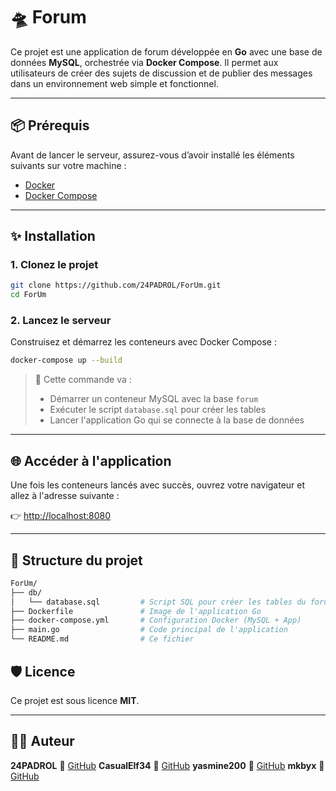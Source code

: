 # 🛸 Forum

Ce projet est une application de forum développée en **Go** avec une base de données **MySQL**, orchestrée via **Docker Compose**. Il permet aux utilisateurs de créer des sujets de discussion et de publier des messages dans un environnement web simple et fonctionnel.

---

## 📦 Prérequis

Avant de lancer le serveur, assurez-vous d’avoir installé les éléments suivants sur votre machine :

- [Docker](https://www.docker.com/)
- [Docker Compose](https://docs.docker.com/compose/)

---

## ✨ Installation

### 1. Clonez le projet

```bash
git clone https://github.com/24PADROL/ForUm.git
cd ForUm
```

### 2. Lancez le serveur

Construisez et démarrez les conteneurs avec Docker Compose :

```bash
docker-compose up --build
```

> 🐳 Cette commande va :
> - Démarrer un conteneur MySQL avec la base `forum`
> - Exécuter le script `database.sql` pour créer les tables
> - Lancer l'application Go qui se connecte à la base de données

---

## 🌐 Accéder à l'application

Une fois les conteneurs lancés avec succès, ouvrez votre navigateur et allez à l'adresse suivante :

👉 [http://localhost:8080](http://localhost:8080)

---

## 📁 Structure du projet

```bash
ForUm/
├── db/
│   └── database.sql         # Script SQL pour créer les tables du forum
├── Dockerfile               # Image de l'application Go
├── docker-compose.yml       # Configuration Docker (MySQL + App)
├── main.go                  # Code principal de l'application
└── README.md                # Ce fichier
```

## 🛡️ Licence

Ce projet est sous licence **MIT**.

---

## 👨‍💻 Auteur

**24PADROL**
🔗 [GitHub](https://github.com/24PADROL)
**CasualElf34**
🔗 [GitHub](https://github.com/CasualElf34)
**yasmine200**
🔗 [GitHub](https://github.com/yasmine200)
**mkbyx**
🔗 [GitHub](https://github.com/mkbyx)
